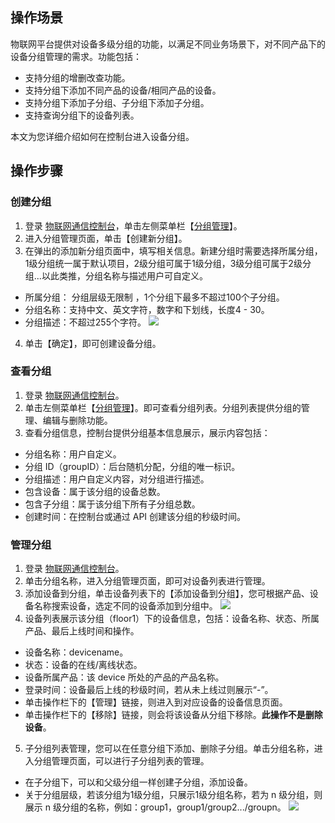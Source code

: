 
## 操作场景
物联网平台提供对设备多级分组的功能，以满足不同业务场景下，对不同产品下的设备分组管理的需求。功能包括：
- 支持分组的增删改查功能。
- 支持分组下添加不同产品的设备/相同产品的设备。
- 支持分组下添加子分组、子分组下添加子分组。
- 支持查询分组下的设备列表。

本文为您详细介绍如何在控制台进入设备分组。

## 操作步骤
### 创建分组
1. 登录 [物联网通信控制台](https://console.cloud.tencent.com/iotcloud)，单击左侧菜单栏【[分组管理](https://console.cloud.tencent.com/iothub/groups)】。
2. 进入分组管理页面，单击【创建新分组】。
3. 在弹出的添加新分组页面中，填写相关信息。新建分组时需要选择所属分组，1级分组统一属于默认项目，2级分组可属于1级分组，3级分组可属于2级分组...以此类推，分组名称与描述用户可自定义。
 - 所属分组： 分组层级无限制 ，1个分组下最多不超过100个子分组。 
 - 分组名称：支持中文、英文字符，数字和下划线，长度4 - 30。 
 - 分组描述：不超过255个字符。
![](https://main.qcloudimg.com/raw/4a77727e6d993a285557e03bfd140a3d.png)
4. 单击【确定】，即可创建设备分组。



### 查看分组
1. 登录 [物联网通信控制台](https://console.cloud.tencent.com/iotcloud)。
2. 单击左侧菜单栏【[分组管理](https://console.cloud.tencent.com/iothub/groups)】。即可查看分组列表。分组列表提供分组的管理、编辑与删除功能。
3. 查看分组信息，控制台提供分组基本信息展示，展示内容包括：
 -  分组名称：用户自定义。
 -  分组 ID（groupID）：后台随机分配，分组的唯一标识。
 - 分组描述：用户自定义内容，对分组进行描述。
 - 包含设备：属于该分组的设备总数。
 - 包含子分组：属于该分组下所有子分组总数。
 - 创建时间：在控制台或通过 API 创建该分组的秒级时间。



### 管理分组
1. 登录 [物联网通信控制台](https://console.cloud.tencent.com/iotcloud)。
2. 单击分组名称，进入分组管理页面，即可对设备列表进行管理。
3. 添加设备到分组，单击设备列表下的【添加设备到分组】，您可根据产品、设备名称搜索设备，选定不同的设备添加到分组中。
![](https://main.qcloudimg.com/raw/f6d0131aa80e47e86478981c73469bdf.png)
4. 设备列表展示该分组（floor1）下的设备信息，包括：设备名称、状态、所属产品、最后上线时间和操作。
 - 设备名称：devicename。
 - 状态：设备的在线/离线状态。
 - 设备所属产品：该 device 所处的产品的产品名称。
 - 登录时间：设备最后上线的秒级时间，若从未上线过则展示“-”。
 - 单击操作栏下的【管理】链接，则进入到对应设备的设备信息页面。
 - 单击操作栏下的【移除】链接，则会将该设备从分组下移除。**此操作不是删除设备**。
5. 子分组列表管理，您可以在任意分组下添加、删除子分组。单击分组名称，进入分组管理页面，可以进行子分组列表的管理。
 - 在子分组下，可以和父级分组一样创建子分组，添加设备。
 - 关于分组层级，若该分组为1级分组，只展示1级分组名称，若为 n 级分组，则展示 n 级分组的名称，例如：group1，group1/group2.../groupn。
![](https://main.qcloudimg.com/raw/4f3a02d880a443e0a7e40568911e0765.png)
